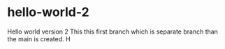 # hello-world-2
Hello world version 2
This this first branch which is separate branch than the main is created. H
